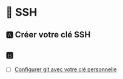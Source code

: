 # :key: SSH


## :a: Créer votre clé SSH


## :b: 

- [ ] [Configurer git avec votre clé personnelle](https://github.com/CollegeBoreal/Tutoriels/tree/main/0.GIT#configurer-git-clé-personnelle-documentation)
